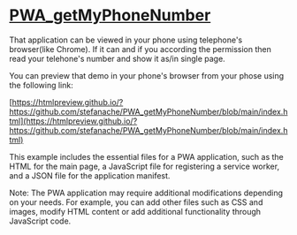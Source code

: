 # [PWA_getMyPhoneNumber](https://github.com/stefanache/PWA_getMyPhoneNumber)

That application can be viewed in your phone using telephone's browser(like Chrome).
If it can and if you according the permission then read your telehone's number and 
show it as/in single page.

You can preview that demo in your phone's browser from your phose using the following link:

[https://htmlpreview.github.io/?https://github.com/stefanache/PWA_getMyPhoneNumber/blob/main/index.html](https://htmlpreview.github.io/?https://github.com/stefanache/PWA_getMyPhoneNumber/blob/main/index.html)

This example includes the essential files for a PWA application, such as the HTML for the main page, 
a JavaScript file for registering a service worker, and a JSON file for the application manifest.

Note: The PWA application may require additional modifications depending on your needs. 
      For example, you can add other files such as CSS and images, modify HTML content or add additional 
      functionality through JavaScript code.
